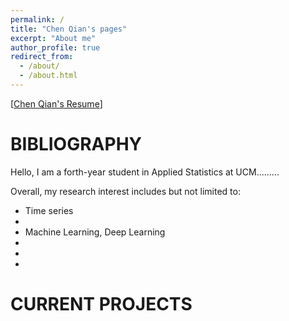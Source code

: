 ```yaml
---
permalink: /
title: "Chen Qian's pages"
excerpt: "About me"
author_profile: true
redirect_from: 
  - /about/
  - /about.html
---
```

\[[Chen Qian's Resume]()\]

BIBLIOGRAPHY
======
Hello, I am a forth-year student in Applied Statistics at UCM.........

Overall, my research interest includes but not limited to:
*  Time series
*  
*  Machine Learning, Deep Learning
*  
*  
*  

CURRENT PROJECTS
======
